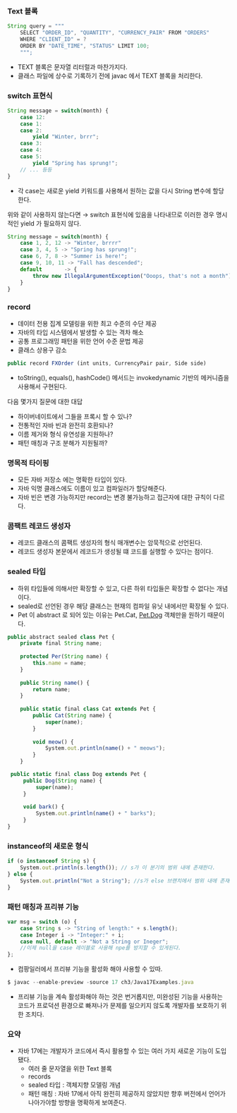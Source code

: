 ### Text 블록

```jsx
String query = """
	SELECT "ORDER_ID", "QUANTITY", "CURRENCY_PAIR" FROM "ORDERS"
	WHERE "CLIENT_ID" = ?
	ORDER BY "DATE_TIME", "STATUS" LIMIT 100;
	""";
```

- TEXT 블록은 문자열 리터럴과 마찬가지다.
- 클래스 파일에 상수로 기록하기 전에 javac 에서 TEXT 블록을 처리한다.

### switch 표현식

```jsx
String message = switch(month) {
	case 12:
	case 1:
	case 2:
		yield "Winter, brrr";
	case 3:
	case 4:
	case 5:
		yield "Spring has sprung!";
	// ... 등등
}
```

- 각 case는 새로운 yield 키워드를 사용해서 원하는 값을 다시 String 변수에 할당한다.

위와 같이 사용하지 않는다면 → switch 표현식에 있음을 나타내므로 이러한 경우 명시적인 yield 가 필요하지 않다. 

```jsx
String message = switch(month) {
	case 1, 2, 12 -> "Winter, brrrr"
	case 3, 4, 5 -> "Spring has sprung!";
	case 6, 7, 8 -> "Summer is here!";
	case 9, 10, 11 -> "Fall has descended";
	default       -> {
		throw new IllegalArgumentException("Ooops, that's not a month");
	}
}
```

### record

- 데이터 전용 집계 모델링을 위한 최고 수준의 수단 제공
- 자바의 타입 시스템에서 발생할 수 있는 격차 해소
- 공통 프로그래밍 패턴을 위한 언어 수준 문법 제공
- 클래스 상용구 감소

```jsx
public record FXOrder (int units, CurrencyPair pair, Side side)
```

- toString(), equals(), hashCode() 메서드는 invokedynamic 기반의 메커니즘을 사용해서 구현된다.

다음 몇가지 질문에 대한 대답

- 하이버네이트에서 그들을 프록시 할 수 있나?
- 전통적인 자바 빈과 완전히 호환되나?
- 이름 제거와 형식 유연성을 지원하나?
- 패턴 매칭과 구조 분해가 지원될까?

### 명목적 타이핑

- 모든 자바 저장소 에는 명확한 타입이 있다.
- 자바 익명 클래스에도 이름이 있고 컴파일러가 할당해준다.
- 자바 빈은 변경 가능하지만 record는 변경 불가능하고 접근자에 대한 규칙이 다르다.

### 콤팩트 레코드 생성자

- 레코드 클래스의 콤팩트 생성자의 형식 매개변수는 암묵적으로 선언된다.
- 레코드 생성자 본문에서 레코드가 생성될 떄 코드를 실행할 수 있다는 점이다.

### sealed 타입

- 하위 타입들에 의해서만 확장할 수 있고, 다른 하위 타입들은 확장할 수 없다는 개념이다.
- sealed로 선언된 경우 해당 클래스는 현재의 컴파일 유닛 내에서만 확장될 수 있다.
- Pet 이 abstract 로 되어 있는 이유는 Pet.Cat, [Pet.Dog](http://Pet.Dog) 객체만을 원하기 때문이다.

```jsx
public abstract sealed class Pet {
	private final String name;
	
	protected Per(String name) {
		this.name = name;
	}
	
	public String name() {
		return name;
	}
	
	public static final class Cat extends Pet {
		public Cat(String name) {
			super(name);
		}
		
		void meow() {
			System.out.println(name() + " meows");
		}
	}

 public static final class Dog extends Pet {
	 public Dog(String name) {
		 super(name);
	 }
	 
	 void bark() {
		 System.out.println(name() + " barks");
	 }
}
```

### instanceof의 새로운 형식

```jsx
if (o instanceof String s) {
	System.out.println(s.length()); // s가 이 분기의 범위 내에 존재한다.
} else {
	System.out.println("Not a String"); //s가 else 브랜치에서 범위 내에 존재하지 않는다.
}
```

### 패턴 매칭과 프리뷰 기능

```jsx
var msg = switch (o) {
	case String s -> "String of length:" + s.length();
	case Integer i -> "Integer:" + i;
	case null, default -> "Not a String or Ineger";
	//이제 null을 case 레이블로 사용해 npe를 방지할 수 있게된다. 
}; 
```

- 컴팡일러에서 프리뷰 기능을 활성화 해야 사용할 수 있따.

```jsx
$ javac --enable-preview -source 17 ch3/Java17Examples.java 
```

- 프리뷰 기능을 계속 활성화해야 하는 것은 번거롭지만, 미완성된 기능을 사용하는 코드가 프로덕션 환경으로 빠져나가 문제를 일으키지 않도록 개발자를 보호하기 위한 조치다.

### 요약

- 자바 17에는 개발자가 코드에서 즉시 활용할 수 있는 여러 가지 새로운 기능이 도입됐다.
    - 여러 줄 문자열을 위한 Text 블록
    - records
    - sealed 타입 : 객체지향 모델링 개념
    - 패턴 매칭 : 자바 17에서 아직 완전히 제공하지 않았지만 향후 버전에서 언어가 나아가야할 방향을 명확하게 보여준다.